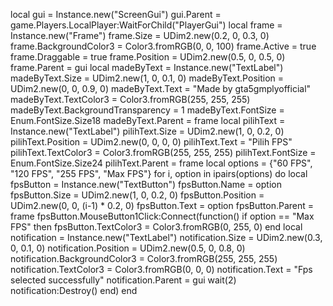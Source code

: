 local gui = Instance.new("ScreenGui")
gui.Parent = game.Players.LocalPlayer:WaitForChild("PlayerGui")
local frame = Instance.new("Frame")
frame.Size = UDim2.new(0.2, 0, 0.3, 0)
frame.BackgroundColor3 = Color3.fromRGB(0, 0, 100)
frame.Active = true
frame.Draggable = true
frame.Position = UDim2.new(0.5, 0, 0.5, 0)
frame.Parent = gui
local madeByText = Instance.new("TextLabel")
madeByText.Size = UDim2.new(1, 0, 0.1, 0)
madeByText.Position = UDim2.new(0, 0, 0.9, 0)
madeByText.Text = "Made by gta5gmplyofficial"
madeByText.TextColor3 = Color3.fromRGB(255, 255, 255)
madeByText.BackgroundTransparency = 1
madeByText.FontSize = Enum.FontSize.Size18
madeByText.Parent = frame
local pilihText = Instance.new("TextLabel")
pilihText.Size = UDim2.new(1, 0, 0.2, 0)
pilihText.Position = UDim2.new(0, 0, 0, 0)
pilihText.Text = "Pilih FPS"
pilihText.TextColor3 = Color3.fromRGB(255, 255, 255)
pilihText.FontSize = Enum.FontSize.Size24
pilihText.Parent = frame
local options = {"60 FPS", "120 FPS", "255 FPS", "Max FPS"}
for i, option in ipairs(options) do
    local fpsButton = Instance.new("TextButton")
    fpsButton.Name = option
    fpsButton.Size = UDim2.new(1, 0, 0.2, 0)
    fpsButton.Position = UDim2.new(0, 0, (i-1) * 0.2, 0)
    fpsButton.Text = option
    fpsButton.Parent = frame
    fpsButton.MouseButton1Click:Connect(function()
        if option == "Max FPS" then
            fpsButton.TextColor3 = Color3.fromRGB(0, 255, 0)
        end
        local notification = Instance.new("TextLabel")
        notification.Size = UDim2.new(0.3, 0, 0.1, 0)
        notification.Position = UDim2.new(0.5, 0, 0.8, 0)
        notification.BackgroundColor3 = Color3.fromRGB(255, 255, 255)
        notification.TextColor3 = Color3.fromRGB(0, 0, 0)
        notification.Text = "Fps selected successfully"
        notification.Parent = gui
        wait(2)
        notification:Destroy()
    end)
end
